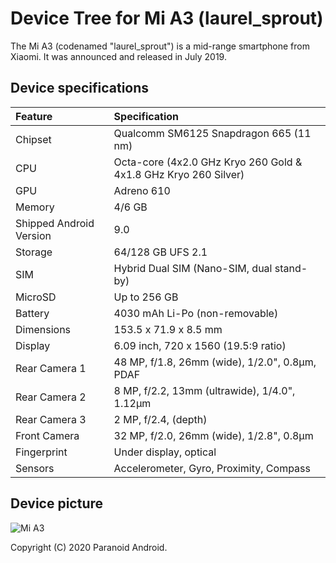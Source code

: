 # Device Tree for Mi A3 (laurel_sprout)

The Mi A3 (codenamed "laurel_sprout") is a mid-range smartphone from Xiaomi. It was announced and released in July 2019.

## Device specifications

| Feature                 | Specification                                                   |
| :---------------------- | :---------------------------------------------------------------|
| Chipset                 | Qualcomm SM6125 Snapdragon 665 (11 nm)                          |
| CPU                     | Octa-core (4x2.0 GHz Kryo 260 Gold & 4x1.8 GHz Kryo 260 Silver) |
| GPU                     | Adreno 610                                                      |
| Memory                  | 4/6 GB                                                          |
| Shipped Android Version | 9.0                                                             |
| Storage                 | 64/128 GB UFS 2.1                                               |
| SIM                     | Hybrid Dual SIM (Nano-SIM, dual stand-by)                       |
| MicroSD                 | Up to 256 GB                                                    |
| Battery                 | 4030 mAh Li-Po (non-removable)                                  |
| Dimensions              | 153.5 x 71.9 x 8.5 mm                                           |
| Display                 | 6.09 inch, 720 x 1560 (19.5:9 ratio)                            |
| Rear Camera 1           | 48 MP, f/1.8, 26mm (wide), 1/2.0", 0.8µm, PDAF                  |
| Rear Camera 2           | 8 MP, f/2.2, 13mm (ultrawide), 1/4.0", 1.12µm                   |
| Rear Camera 3           | 2 MP, f/2.4, (depth)                                            |
| Front Camera            | 32 MP, f/2.0, 26mm (wide), 1/2.8", 0.8µm                        |
| Fingerprint             | Under display, optical                                          |
| Sensors                 | Accelerometer, Gyro, Proximity, Compass                         |

## Device picture

![Mi A3](http://i01.appmifile.com/webfile/globalimg/products/pc/mi-a3/specs2.png)

Copyright (C) 2020 Paranoid Android.
